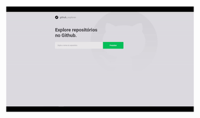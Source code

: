 [![Demo CountPages alpha](https://github.com/TxrWall/github-explorer/blob/main/gif_app.gif?raw=true)](https://youtu.be/LWVMMoovMOg)
